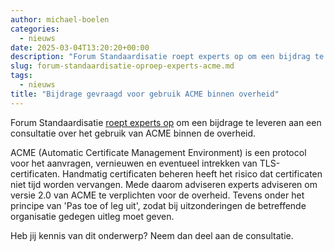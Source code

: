```yaml
---
author: michael-boelen
categories:
  - nieuws
date: 2025-03-04T13:20:20+00:00
description: "Forum Standaardisatie roept experts op om een bijdrag te leveren aan een consultatatie over het gebruik van ACME binnen de overheid."
slug: forum-standaardisatie-oproep-experts-acme.md
tags:
  - nieuws
title: "Bijdrage gevraagd voor gebruik ACME binnen overheid"
---
```


Forum Standaardisatie [roept experts op](https://www.forumstandaardisatie.nl/nieuws/acme-de-aandacht-geef-uw-mening) om een bijdrage te leveren aan een consultatie over het gebruik van ACME binnen de overheid.

ACME (Automatic Certificate Management Environment) is een protocol voor het aanvragen, vernieuwen en eventueel intrekken van TLS-certificaten. Handmatig certificaten beheren heeft het risico dat certificaten niet tijd worden vervangen. Mede daarom adviseren experts adviseren om versie 2.0 van ACME te verplichten voor de overheid. Tevens onder het principe van 'Pas toe of leg uit', zodat bij uitzonderingen de betreffende organisatie gedegen uitleg moet geven.

Heb jij kennis van dit onderwerp? Neem dan deel aan de consultatie. 


